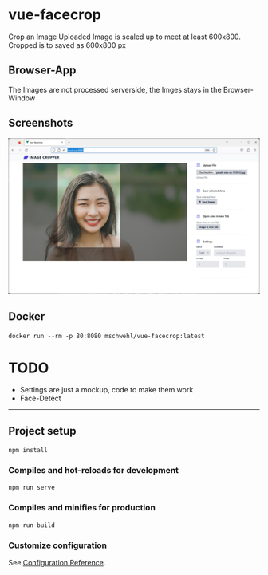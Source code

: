 # vue-facecrop

Crop an Image 
Uploaded Image is scaled up to meet at least 600x800. Cropped is to saved as 600x800 px

## Browser-App
The Images are not processed serverside, the Imges stays in the Browser-Window

## Screenshots
![screenshot](/doc/media/screenshot.jpg?raw=true "Screenshot")

## Docker

```docker run --rm -p 80:8080 mschwehl/vue-facecrop:latest```

# TODO
- Settings are just a mockup, code to make them work
- Face-Detect

---
## Project setup
```
npm install
```

### Compiles and hot-reloads for development
```
npm run serve
```

### Compiles and minifies for production
```
npm run build
```

### Customize configuration
See [Configuration Reference](https://cli.vuejs.org/config/).
